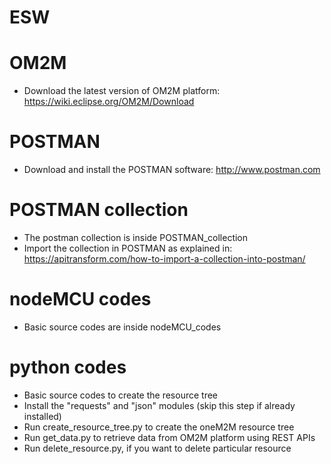 # ESW

# OM2M
* Download the latest version of OM2M platform: https://wiki.eclipse.org/OM2M/Download

# POSTMAN
* Download and install the POSTMAN software: http://www.postman.com

# POSTMAN collection 
* The postman collection is inside POSTMAN_collection
* Import the collection in POSTMAN as explained in: https://apitransform.com/how-to-import-a-collection-into-postman/

# nodeMCU codes
* Basic source codes are inside nodeMCU_codes

# python codes
* Basic source codes to create the resource tree
* Install the "requests" and "json" modules (skip this step if already installed)
* Run create_resource_tree.py to create the oneM2M resource tree
* Run get_data.py to retrieve data from OM2M platform using REST APIs
* Run delete_resource.py, if you want to delete particular resource 



